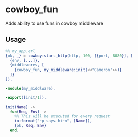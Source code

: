 cowboy_fun
==========

Adds ability to use funs in cowboy middleware

Usage
-----

```erlang
%% my_app.erl
{ok, _} = cowboy:start_http(http, 100, [{port, 8080}], [
  {env, [...]},
  {middlewares, [
    {cowboy_fun, my_middleware:init(<<"Cameron">>)}
  ]}
]).
```

```erlang
-module(my_middlware).

-export([init/1]).

init(Name) ->
  fun(Req, Env) ->
    %% This will be executed for every request
    io:format("~p says hi~n", [Name]),
    {ok, Req, Env}
  end.
```
